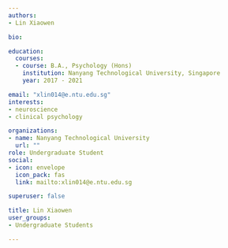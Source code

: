 ```yaml
---
authors:
- Lin Xiaowen

bio: 

education:
  courses:
  - course: B.A., Psychology (Hons)
    institution: Nanyang Technological University, Singapore
    year: 2017 - 2021

email: "xlin014@e.ntu.edu.sg"
interests:
- neuroscience
- clinical psychology

organizations:
- name: Nanyang Technological University
  url: ""
role: Undergraduate Student
social:
- icon: envelope
  icon_pack: fas
  link: mailto:xlin014@e.ntu.edu.sg

superuser: false

title: Lin Xiaowen
user_groups:
- Undergraduate Students

---
```


